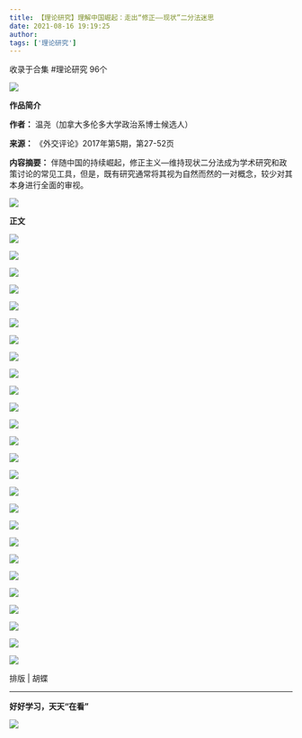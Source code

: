 ```yaml
---
title: 【理论研究】理解中国崛起：走出“修正——现状”二分法迷思
date: 2021-08-16 19:19:25
author: 
tags: ['理论研究']
---
```



收录于合集 #理论研究 96个

![](/images/633/2.gif)

  

**作品简介**

  

 **作者：** 温尧（加拿大多伦多大学政治系博士候选人）

 **来源：** 《外交评论》2017年第5期，第27-52页

 **内容摘要：**
伴随中国的持续崛起，修正主义—维持现状二分法成为学术研究和政策讨论的常见工具，但是，既有研究通常将其视为自然而然的一对概念，较少对其本身进行全面的审视。

  

![](/images/633/3.png)  

  

 **正文**

  

![](/images/633/4.jpeg)  

![](/images/633/5.jpeg)

![](/images/633/6.jpeg)

![](/images/633/7.jpeg)

![](/images/633/8.jpeg)

![](/images/633/9.jpeg)

![](/images/633/10.jpeg)

![](/images/633/11.jpeg)

![](/images/633/12.jpeg)

![](/images/633/13.jpeg)

![](/images/633/14.jpeg)

![](/images/633/15.jpeg)

![](/images/633/16.jpeg)

![](/images/633/17.jpeg)

![](/images/633/18.jpeg)

![](/images/633/19.jpeg)

![](/images/633/20.jpeg)

![](/images/633/21.jpeg)

![](/images/633/22.jpeg)

![](/images/633/23.jpeg)

![](/images/633/24.jpeg)

![](/images/633/25.jpeg)

![](/images/633/26.jpeg)

![](/images/633/27.jpeg)

![](/images/633/28.jpeg)

![](/images/633/29.jpeg)

排版 | 胡蝶

  

 ****

 **好好学习，天天“在看”**<img src='/images/633/30.gif' width='17' height='17' />

![](/images/633/31.png)

  

